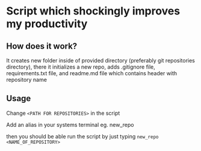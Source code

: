 # Script which shockingly improves my productivity
## How does it work?
It creates new folder inside of provided directory (preferably git repositories directory), there it initializes a new repo, adds .gitignore file, requirements.txt file, and readme.md file which contains header with repository name 
## Usage
Change `<PATH FOR REPOSITORIES>` in the script  

Add an alias in your systems terminal eg. new_repo  

then you should be able run the script by just typing `new_repo <NAME_OF_REPOSITORY>`  

